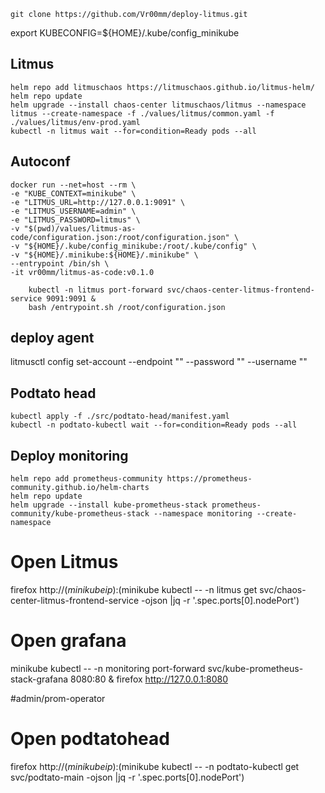 ```
git clone https://github.com/Vr00mm/deploy-litmus.git
```

export KUBECONFIG=${HOME}/.kube/config_minikube


## Litmus
```
helm repo add litmuschaos https://litmuschaos.github.io/litmus-helm/
helm repo update
helm upgrade --install chaos-center litmuschaos/litmus --namespace litmus --create-namespace -f ./values/litmus/common.yaml -f ./values/litmus/env-prod.yaml
kubectl -n litmus wait --for=condition=Ready pods --all
```

## Autoconf

```
docker run --net=host --rm \
-e "KUBE_CONTEXT=minikube" \
-e "LITMUS_URL=http://127.0.0.1:9091" \
-e "LITMUS_USERNAME=admin" \
-e "LITMUS_PASSWORD=litmus" \
-v "$(pwd)/values/litmus-as-code/configuration.json:/root/configuration.json" \
-v "${HOME}/.kube/config_minikube:/root/.kube/config" \
-v "${HOME}/.minikube:${HOME}/.minikube" \
--entrypoint /bin/sh \
-it vr00mm/litmus-as-code:v0.1.0

	kubectl -n litmus port-forward svc/chaos-center-litmus-frontend-service 9091:9091 &
	bash /entrypoint.sh /root/configuration.json
```


## deploy agent
litmusctl config set-account  --endpoint "" --password "" --username ""

## Podtato head

```
kubectl apply -f ./src/podtato-head/manifest.yaml
kubectl -n podtato-kubectl wait --for=condition=Ready pods --all
```

## Deploy monitoring

```
helm repo add prometheus-community https://prometheus-community.github.io/helm-charts
helm repo update
helm upgrade --install kube-prometheus-stack prometheus-community/kube-prometheus-stack --namespace monitoring --create-namespace
```


# Open Litmus
firefox http://$(minikube ip):$(minikube kubectl -- -n litmus get svc/chaos-center-litmus-frontend-service -ojson |jq -r '.spec.ports[0].nodePort')

# Open grafana
minikube kubectl -- -n monitoring port-forward svc/kube-prometheus-stack-grafana 8080:80 &
firefox http://127.0.0.1:8080

#admin/prom-operator


# Open podtatohead
firefox http://$(minikube ip):$(minikube kubectl -- -n podtato-kubectl get svc/podtato-main -ojson |jq -r '.spec.ports[0].nodePort')
